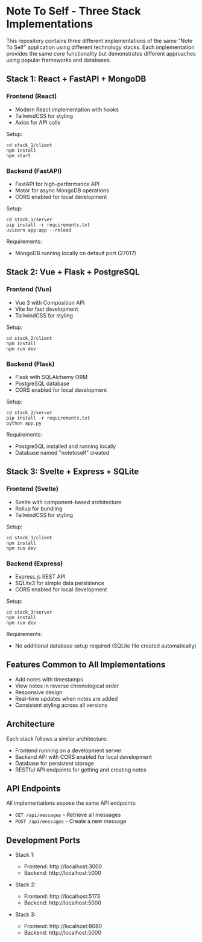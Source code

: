 # Note To Self - Three Stack Implementations

This repository contains three different implementations of the same "Note To Self" application using different technology stacks. Each implementation provides the same core functionality but demonstrates different approaches using popular frameworks and databases.

## Stack 1: React + FastAPI + MongoDB

### Frontend (React)
- Modern React implementation with hooks
- TailwindCSS for styling
- Axios for API calls

Setup:
```
cd stack_1/client
npm install
npm start
```

### Backend (FastAPI)
- FastAPI for high-performance API
- Motor for async MongoDB operations
- CORS enabled for local development

Setup:
```
cd stack_1/server
pip install -r requirements.txt
uvicorn app:app --reload
```

Requirements:
- MongoDB running locally on default port (27017)

## Stack 2: Vue + Flask + PostgreSQL

### Frontend (Vue)
- Vue 3 with Composition API
- Vite for fast development
- TailwindCSS for styling

Setup:
```
cd stack_2/client
npm install
npm run dev
```

### Backend (Flask)
- Flask with SQLAlchemy ORM
- PostgreSQL database
- CORS enabled for local development

Setup:
```
cd stack_2/server
pip install -r requirements.txt
python app.py
```

Requirements:
- PostgreSQL installed and running locally
- Database named "notetoself" created

## Stack 3: Svelte + Express + SQLite

### Frontend (Svelte)
- Svelte with component-based architecture
- Rollup for bundling
- TailwindCSS for styling

Setup:
```
cd stack_3/client
npm install
npm run dev
```

### Backend (Express)
- Express.js REST API
- SQLite3 for simple data persistence
- CORS enabled for local development

Setup:
```
cd stack_3/server
npm install
npm run dev
```

Requirements:
- No additional database setup required (SQLite file created automatically)

## Features Common to All Implementations

- Add notes with timestamps
- View notes in reverse chronological order
- Responsive design
- Real-time updates when notes are added
- Consistent styling across all versions

## Architecture

Each stack follows a similar architecture:
- Frontend running on a development server
- Backend API with CORS enabled for local development
- Database for persistent storage
- RESTful API endpoints for getting and creating notes

## API Endpoints

All implementations expose the same API endpoints:

- `GET /api/messages` - Retrieve all messages
- `POST /api/messages` - Create a new message

## Development Ports

- Stack 1:
  - Frontend: http://localhost:3000
  - Backend: http://localhost:5000

- Stack 2:
  - Frontend: http://localhost:5173
  - Backend: http://localhost:5000

- Stack 3:
  - Frontend: http://localhost:8080
  - Backend: http://localhost:5000